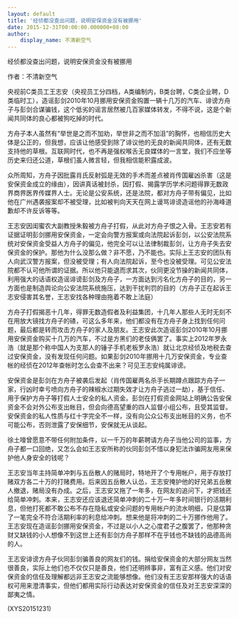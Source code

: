 ```yaml
---
layout: default
title: '经侦都没查出问题，说明安保资金没有被挪用'
date: 2015-12-31T00:00:00.000000+08:00
author:
    display_name: 不清新空气
---
```


经侦都没查出问题，说明安保资金没有被挪用

作者：不清新空气

央视前C类员工王志安（央视员工分四档，A类编制内，B类台聘，C类企业聘，D类临时工），造谣彭剑2010年10月挪用安保资金购置一辆十几万的汽车、诽谤方舟子与彭剑合谋骗钱，这个低劣的谣言居然被几百家媒体转发，不得不说，这是个新闻共同体的良心都被狗吃掉的时代。

方舟子本人虽然有“举世是之而不加劝，举世非之而不加沮”的胸怀，也相信历史大体是公正的，但我想，应该让他感受到除了诽议他的无良的新闻共同体，还有无数支持他的草根。互联网时代，也不再是强权喉舌无良媒体的一言堂，我们不应坐等历史来归还公道，草根们虽人微言轻，但我相信能积露成波。

众所周知，方舟子因批露肖氏反射弧是无效的手术而差点被肖传国雇凶杀害（这是安保资金成立的缘由），因讲真话被封杀，因打假、揭露学历学术问题得罪无数政界商界医界传媒界人士。无论是公安系统，还是法院，都对方舟子带有偏见，比如他在广州遇袭报案却不被受理，比如被判向天天在网上谩骂诽谤造谣他的孙海峰道歉却不许反诉等等。

王志安因闺蜜农大副教授朱毅被方舟子打假，从此对方舟子恨之入骨。王志安若有证据证明彭剑挪用安保资金，一定会向警方报案或向法院起诉彭剑，以公安法院系统对安保资金受益人方舟子的偏见，他完全可以让法律制裁彭剑，让方舟子失去安保资金的保护。那他为什么没那么做？非不愿，乃不能也。实际上王志安的团队有人向武汉警方报案，但没被受理；有人向法院起诉，至今也没被受理。可见公安法院都不认可他所谓的证据。所以他只能退而求其次，伙同更没节操的新闻共同体，利用强大的话语权造谣诽谤彭剑及方舟子，一方面达到污名化方舟子的目的，另一方面也是制造舆论向公安法院系统施压，达到干扰判罚的目的（方舟子正在起诉王志安侵害其名誉，王志安找各种理由拖着不敢上法庭）

方舟子打假揭恶十几年，得罪无数造假者及利益集团，十几年人那些人无时无刻不在用放大镜找方舟子的碴，可这么多年来，他们都没有在方舟子身上找到任何问题，最后都是转而攻击方舟子的家人及朋友。王志安此次造谣彭剑2010年10月挪用安保资金购买十几万的汽车，不过是方黑们的老伎俩罢了。事实上2012年罗永浩（就是那个称中国人为支那人的锤子手机老板罗永浩）就让北京经侦及地税去查过安保资金，没有发现任何问题。如果彭剑2010年挪用十几万安保资金，专业查帐的经侦在2012年查帐时怎么会查不出来？可见王志安纯属诽谤。

安保资金是彭剑在方舟子被袭后发起（肖传国雇两名杀手长期蹲点跟踪方舟子一家，行凶时幸亏喷向方舟子的辣椒水过期失效才让方舟子逃过一劫），基于信任、用于保护方舟子等打假人士安全的私人资金。彭剑在打假资金网站上明确公告安保资金不会对外公布支出帐目，但会向德高望重的四人监督小组公布，且受其监督。安保资金的私人性质与红十字完全不一样，没有向公众公布支出帐目的义务，也不可能公布，否则泄露了安保细节，安保就无从谈起。

徐土嚎曾愿意不带任何附加条件，以一千万的年薪聘请方舟子当他公司的监事，方舟子都一口回绝，又怎么会如王志安所称的伙同彭剑不惜以身犯法诈骗网友用来保护他人身安全的钱呢？

王志安当年主持简单冲刺与五岳散人的赌局时，特地开了个专用帐户，用于存放打赌双方各二十万的打赌费用。后来因五岳散人认怂，王志安掩护他的好兄弟五岳散人撤退，赌局没有办成。之后，王志安又拖了一年多，在网友的追问下，才把钱还给简单冲刺。本来，王志安还应该退还简单冲刺的二十万一年多时间银行的活期利息，但他打死都不敢公布不存在隐私或安全问题的专用帐户的流水明细，只是估算了一笔完全不符合活期利率的利息给冲刺。想来他是将冲刺的二十万挪作他用了。王志安现在造谣彭剑挪用安保资金，不过是以小人之心度君子之腹罢了，他那种贪财又缺钱的小人想像不到这世上还有彭剑方舟子那样不在乎钱也不缺钱的品德高尚的人。

王志安诽谤方舟子伙同彭剑骗善良的网友们的钱。捐给安保资金的大部分网友当然很善良，实际上他们也不仅仅只是善良，他们还明辨事非，富有正义感。他们对安保资金的信任及理解都远非王志安之流能够想像。他们没有王志安那样强大的话语权可用来澄清事实，但他们都用实际行动表达对安保资金的信任及对王志安深深的鄙夷之情。

(XYS20151231)

